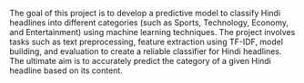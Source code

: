 The goal of this project is to develop a predictive model to classify Hindi headlines into different categories (such as Sports, Technology, Economy, and Entertainment) using machine learning techniques. The project involves tasks such as text preprocessing, feature extraction using TF-IDF, model building, and evaluation to create a reliable classifier for Hindi headlines. The ultimate aim is to accurately predict the category of a given Hindi headline based on its content.
